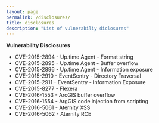 ```yaml
---
layout: page
permalink: /disclosures/
title: disclosures
description: "List of vulnerabiliy diclosures"
---
```


**Vulnerability Disclosures**

* CVE-2015-2894 - Up.time Agent - Format string
* CVE-2015-2895 - Up.time Agent - Buffer overflow
* CVE-2015-2896 - Up.time Agent - Information exposure
* CVE-2015-2910 - EventSentry - Directory Traversal
* CVE-2015-2911 - EventSentry - Information Exposure
* CVE-2015-8277 - Flexera
* CVE-2016-1553 - ArcGIS buffer overflow
* CVE-2016-1554 - ArgGIS code injection from scripting
* CVE-2016-5061 - Aternity XSS
* CVE-2016-5062 - Aternity RCE
